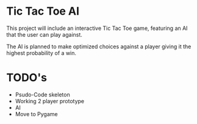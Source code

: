 # Tic Tac Toe AI

This project will include an interactive Tic Tac Toe game, featuring an AI
that the user can play against.

The AI is planned to make optimized choices against a player
giving it the highest probability of a win.

# TODO's 
- Psudo-Code skeleton
- Working 2 player prototype
- AI
- Move to Pygame